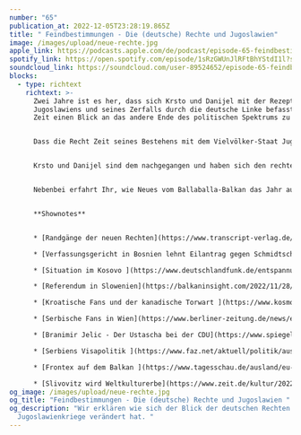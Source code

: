 ```yaml
---
number: "65"
publication_at: 2022-12-05T23:28:19.865Z
title: " Feindbestimmungen - Die (deutsche) Rechte und Jugoslawien"
image: /images/upload/neue-rechte.jpg
apple_link: https://podcasts.apple.com/de/podcast/episode-65-feindbestimmungen-die-deutsche-rechte-und/id1170436903?i=1000588945255
spotify_link: https://open.spotify.com/episode/1sRzGWUnJlRFtBhYStdI1l?si=d79f6169c47f4073
soundcloud_link: https://soundcloud.com/user-89524652/episode-65-feindbestimmungen-die-deutsche-rechte-und-jugoslawien
blocks:
  - type: richtext
    richtext: >-
      Zwei Jahre ist es her, dass sich Krsto und Danijel mit der Rezeption
      Jugoslawiens und seines Zerfalls durch die deutsche Linke befasst haben.
      Zeit einen Blick an das andere Ende des politischen Spektrums zu werfen.


      Dass die Recht Zeit seines Bestehens mit dem Vielvölker-Staat Jugoslawien wenig anfangen konnte, versteht sich fast von selbst. Schließlich stand da jenseits der Karawanken nicht nur ein kommunistisches Staatswesen, sondern auch noch ein "Völkergefängnis", das angeblich grundverschiedene Ethnien zu einem Zusammenleben zwang - eine doppelte Dystopie aus rechter Sicht. Daran hat sich seit den 90ern nicht viel geändert. Doch die Freund-Feindbestimmung insbesondere in der Analyse der Sezessionskriege hat einen ganz grundlegenden Wandel erfahren.


      Krsto und Danijel sind dem nachgegangen und haben sich den rechten Diskurs in Deutschland heute und vor 30 Jahren mal näher angesehen. Dabei sind sie auf ein paar interessante Parallelen in der Argumentation von Ex-Nazi-Kollaborateuren, Neuen Rechten und Konservativen gestoßen.


      Nebenbei erfahrt Ihr, wie Neues vom Ballaballa-Balkan das Jahr ausklingen lassen wird, warum Šljivovica mehr als nur ein Schnaps ist - jetzt auch hochoffiziell - und wie sich die Lage im Kosovo so entwickelt hat.


      **Shownotes**


      * [Randgänge der neuen Rechten](https://www.transcript-verlag.de/media/pdf/e6/50/b5/oa97838394599667MDsvAIag9jhn.pdf) - mit Krstos Beitrag 

      * [Verfassungsgericht in Bosnien lehnt Eilantrag gegen Schmidtsche Reformen ab](https://www.slobodnaevropa.org/a/ustavni-sud-bih-odbio-zahtjeve-za-privremeno-suspendiranje-izbornog-zakona/32159184.html) (Slobodna Evropa)

      * [S﻿ituation im Kosovo ](https://www.deutschlandfunk.de/entspannung-in-sicht-kosovo-serbien-streit-um-autoschilder-100.html)

      * [R﻿eferendum in Slowenien](https://balkaninsight.com/2022/11/28/slovenians-vote-in-referendum-to-restore-public-broadcasters-independence/) (Balkan Insight) 

      * [K﻿roatische Fans und der kanadische Torwart ](https://www.kosmo.at/fifa-leitet-verfahren-gegen-kroatien-wegen-milan-borjan-ein/)(Kosmo) 

      * [S﻿erbische Fans in Wien](https://www.berliner-zeitung.de/news/eklat-in-wien-serbische-fans-singen-albaner-toeten-und-schlachten-li.293671) (Berliner Zeitung) 

      * [﻿Branimir Jelic - Der Ustascha bei der CDU](https://www.spiegel.de/politik/liebesgruesse-aus-belgrad-a-1bbb7da9-0002-0001-0000-000043231085) (Spiegel 1971) 

      * [S﻿erbiens Visapolitik ](https://www.faz.net/aktuell/politik/ausland/warum-serbien-drittstaatler-ohne-visum-einreisen-laesst-18463520.html)(FAZ) 

      * [﻿F﻿rontex auf dem Balkan ](https://www.tagesschau.de/ausland/eu-aktionsplan-westbalkanroute-101.html)(Tagesschau) 

      * [S﻿livovitz wird Weltkulturerbe](https://www.zeit.de/kultur/2022-12/unesco-immaterielles-kulturerbe-floesserei-sliwowitz-serbien) (Zeit Online)
og_image: /images/upload/neue-rechte.jpg
og_title: "Feindbestimmungen - Die (deutsche) Rechte und Jugoslawien "
og_description: "Wir erklären wie sich der Blick der deutschen Rechten auf die
  Jugoslawienkriege verändert hat. "
---
```

